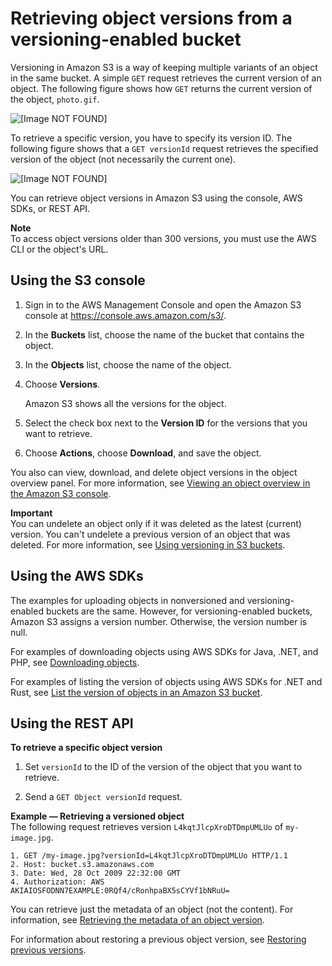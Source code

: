 # Retrieving object versions from a versioning\-enabled bucket<a name="RetrievingObjectVersions"></a>

Versioning in Amazon S3 is a way of keeping multiple variants of an object in the same bucket\. A simple `GET` request retrieves the current version of an object\. The following figure shows how `GET` returns the current version of the object, `photo.gif`\.

![\[Image NOT FOUND\]](http://docs.aws.amazon.com/AmazonS3/latest/userguide/images/versioning_GET_NoVersionID.png)

To retrieve a specific version, you have to specify its version ID\. The following figure shows that a `GET versionId` request retrieves the specified version of the object \(not necessarily the current one\)\.

![\[Image NOT FOUND\]](http://docs.aws.amazon.com/AmazonS3/latest/userguide/images/versioning_GET_Versioned.png)

You can retrieve object versions in Amazon S3 using the console, AWS SDKs, or REST API\.

**Note**  
 To access object versions older than 300 versions, you must use the AWS CLI or the object's URL\.

## Using the S3 console<a name="retrieving-object-versions"></a>

1. Sign in to the AWS Management Console and open the Amazon S3 console at [https://console\.aws\.amazon\.com/s3/](https://console.aws.amazon.com/s3/)\.

1. In the **Buckets** list, choose the name of the bucket that contains the object\.

1. In the **Objects** list, choose the name of the object\.

1. Choose **Versions**\.

   Amazon S3 shows all the versions for the object\.

1. Select the check box next to the **Version ID** for the versions that you want to retrieve\.

1. Choose **Actions**, choose **Download**, and save the object\.

You also can view, download, and delete object versions in the object overview panel\. For more information, see [Viewing an object overview in the Amazon S3 console](view-object-overview.md)\.

**Important**  
You can undelete an object only if it was deleted as the latest \(current\) version\. You can't undelete a previous version of an object that was deleted\. For more information, see [Using versioning in S3 buckets](Versioning.md)\.

## Using the AWS SDKs<a name="retrieve-obj-version-sdks"></a>

The examples for uploading objects in nonversioned and versioning\-enabled buckets are the same\. However, for versioning\-enabled buckets, Amazon S3 assigns a version number\. Otherwise, the version number is null\.

For examples of downloading objects using AWS SDKs for Java, \.NET, and PHP, see [Downloading objects](https://docs.aws.amazon.com/AmazonS3/latest/userguide/download-objects.html)\.

For examples of listing the version of objects using AWS SDKs for \.NET and Rust, see [List the version of objects in an Amazon S3 bucket](https://docs.aws.amazon.com/code-library/latest/ug/s3_example_s3_ListObjectVersions_section.html)\.

## Using the REST API<a name="retrieve-obj-version-rest"></a>

**To retrieve a specific object version**

1. Set `versionId` to the ID of the version of the object that you want to retrieve\.

1. Send a `GET Object versionId` request\.

**Example — Retrieving a versioned object**  
The following request retrieves version `L4kqtJlcpXroDTDmpUMLUo` of `my-image.jpg`\.  

```
1. GET /my-image.jpg?versionId=L4kqtJlcpXroDTDmpUMLUo HTTP/1.1
2. Host: bucket.s3.amazonaws.com
3. Date: Wed, 28 Oct 2009 22:32:00 GMT
4. Authorization: AWS AKIAIOSFODNN7EXAMPLE:0RQf4/cRonhpaBX5sCYVf1bNRuU=
```

You can retrieve just the metadata of an object \(not the content\)\. For information, see [Retrieving the metadata of an object version](RetMetaOfObjVersion.md)\.

For information about restoring a previous object version, see [Restoring previous versions](RestoringPreviousVersions.md)\.